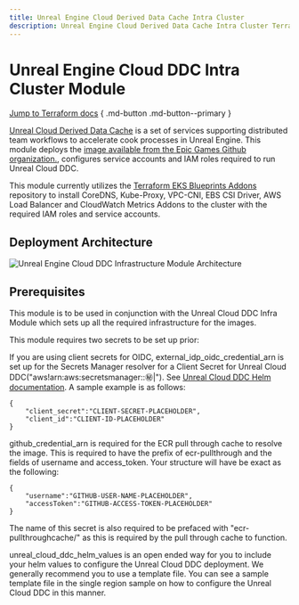 ```yaml
---
title: Unreal Engine Cloud Derived Data Cache Intra Cluster
description: Unreal Engine Cloud Derived Data Cache Intra Cluster Terraform module for game development on AWS
---
```


# Unreal Engine Cloud DDC Intra Cluster Module

[Jump to Terraform docs](./terraform-docs.md) { .md-button .md-button--primary }

[Unreal Cloud Derived Data Cache](https://github.com/EpicGames/UnrealEngine/tree/release/Engine/Source/Programs/UnrealCloudDDC) is a set of services supporting distributed team workflows to accelerate cook processes in Unreal Engine. This module deploys the [image available from the Epic Games Github organization.](https://github.com/orgs/EpicGames/packages/container/package/unreal-cloud-ddc), configures service accounts and IAM roles required to run Unreal Cloud DDC.

This module currently utilizes the [Terraform EKS Blueprints Addons](https://github.com/aws-ia/terraform-aws-eks-blueprints-addons) repository to install CoreDNS, Kube-Proxy, VPC-CNI, EBS CSI Driver, AWS Load Balancer and CloudWatch Metrics Addons to the cluster with the required IAM roles and service accounts.

## Deployment Architecture
![Unreal Engine Cloud DDC Infrastructure Module Architecture](../../../media/images/unreal-cloud-ddc-single-region.png)

## Prerequisites
This module is to be used in conjunction with the Unreal Cloud DDC Infra Module which sets up all the required infrastructure for the images.

This module requires two secrets to be set up prior:

If you are using client secrets for OIDC, external_idp_oidc_credential_arn is set up for the Secrets Manager resolver for a Client Secret for  Unreal Cloud DDC("aws!arn:aws:secretsmanager:<region>:<aws-account-number>:secret:<secret-name>|<json-field>"). See [Unreal Cloud DDC Helm documentation](https://github.com/EpicGames/UnrealEngine/tree/release/Engine/Source/Programs/UnrealCloudDDC/Helm/UnrealCloudDDC). A sample example is as follows:
```
{
    "client_secret":"CLIENT-SECRET-PLACEHOLDER",
    "client_id":"CLIENT-ID-PLACEHOLDER"
}
```

github_credential_arn is required for the ECR pull through cache to resolve the image. This is required to have the prefix of ecr-pullthrough and the fields of username and access_token. Your structure will have be exact as the following:
```
{
    "username":"GITHUB-USER-NAME-PLACEHOLDER",
    "accessToken":"GITHUB-ACCESS-TOKEN-PLACEHOLDER"
}
```
The name of this secret is also required to be prefaced with "ecr-pullthroughcache/" as this is required by the pull through cache to function.

unreal_cloud_ddc_helm_values is an open ended way for you to include your helm values to configure the Unreal Cloud DDC deployment. We generally recommend you to use a template file. You can see a sample template file in the single region sample on how to configure the Unreal Cloud DDC in this manner.
